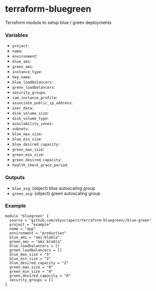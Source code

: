 # terraform-bluegreen
Terraform module to setup blue / green deployments

### Variables

* `project`:
* `name`:
* `environment`:
* `blue_ami`:
* `green_ami`:
* `instance_type`:
* `key_name`:
* `blue_loadbalancers`:
* `green_loadbalancers`:
* `security_groups`:
* `iam_instance_profile`:
* `associate_public_ip_address`:
* `user_data`:
* `disk_volume_size`:
* `disk_volume_type`:
* `availability_zones`:
* `subnets`:
* `blue_max_size`:
* `blue_min_size`:
* `blue_desired_capacity`:
* `green_max_size`:
* `green_min_size`:
* `green_desired_capacity`:
* `health_check_grace_period`:

### Outputs

* `blue_asg`: (object) blue autoscaling group
* `green_asg`: (object) green autoscaling group

### Example

```
module "bluegreen" {
  source = "github.com/skyscrapers/terraform-bluegreen//blue-green"
  project = "example"
  name = "app"
  environment = "production"
  blue_ami = "ami-blabla"
  green_ami = "ami-blabla"
  blue_loadbalancers = []
  green_loadbalancers = []
  blue_max_size = "5"
  blue_min_size = "2"
  blue_desired_capacity = "2"
  green_max_size = "0"
  green_min_size = "0"
  green_desired_capacity = "0"
  security_groups = []
}
```
